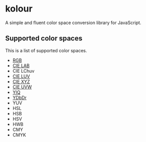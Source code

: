 # kolour
A simple and fluent color space conversion library for JavaScript.

## Supported color spaces
This is a list of supported color spaces.

- [RGB](https://en.m.wikipedia.org/wiki/RGB_color_space)
- [CIE LAB](https://en.m.wikipedia.org/wiki/Lab_color_space)
- CIE LChuv
- [CIE LUV](https://en.m.wikipedia.org/wiki/CIELUV)
- [CIE XYZ](https://en.m.wikipedia.org/wiki/CIE_XYZ_color_space)
- [CIE UVW](https://en.wikipedia.org/wiki/CIE_1964_color_space)
- [YIQ](https://en.wikipedia.org/wiki/YIQ)
- [YDbDr](http://mathjs.org/docs/datatypes/matrices.html)
- YUV
- HSL
- HSB
- HSV
- HWB
- CMY
- CMYK
